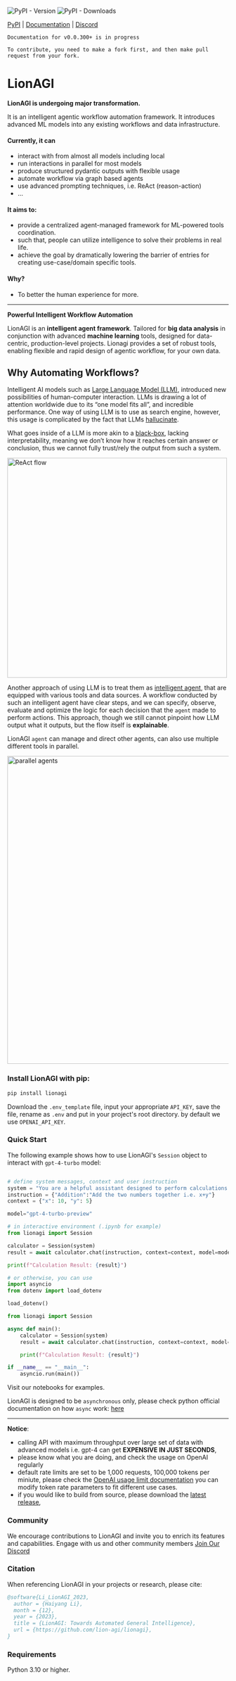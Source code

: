 ![PyPI - Version](https://img.shields.io/pypi/v/lionagi?labelColor=233476aa&color=231fc935) ![PyPI - Downloads](https://img.shields.io/pypi/dm/lionagi?color=blue)



[PyPI](https://pypi.org/project/lionagi/) | [Documentation](https://ocean-lion.com/Welcome) | [Discord](https://discord.gg/xCkA5ErGmV)

```
Documentation for v0.0.300+ is in progress

To contribute, you need to make a fork first, and then make pull request from your fork. 
```
  
# LionAGI


**LionAGI is undergoing major transformation.**

It is an intelligent agentic workflow automation framework. It introduces advanced ML models into any existing workflows and data infrastructure.

#### Currently, it can

- interact with from almost all models including local
- run interactions in parallel for most models
- produce structured pydantic outputs with flexible usage
- automate workflow via graph based agents
- use advanced prompting techniques, i.e. ReAct (reason-action)
- …
  
#### It aims to:

- provide a centralized agent-managed framework for ML-powered tools coordination.
- such that, people can utilize intelligence to solve their problems in real life.
- achieve the goal by dramatically lowering the barrier of entries for creating use-case/domain specific tools.

#### Why?

- To better the human experience for more.

---


**Powerful Intelligent Workflow Automation**

LionAGI is an **intelligent agent framework**. Tailored for **big data analysis** in conjunction with advanced **machine learning** tools, designed for data-centric, production-level projects. Lionagi provides a set of robust tools, enabling flexible and rapid design of agentic workflow, for your own data.  


## Why Automating Workflows?

Intelligent AI models such as [Large Language Model (LLM)](https://en.wikipedia.org/wiki/Large_language_model), introduced new possibilities of human-computer interaction. LLMs is drawing a lot of attention worldwide due to its “one model fits all”, and incredible performance. One way of using LLM is to use as search engine, however, this usage is complicated by the fact that LLMs [hallucinate](https://arxiv.org/abs/2311.05232).

What goes inside of a LLM is more akin to a [black-box](https://pauldeepakraj-r.medium.com/demystifying-the-black-box-a-deep-dive-into-llm-interpretability-971524966fdf), lacking interpretability, meaning we don’t know how it reaches certain answer or conclusion, thus we cannot fully trust/rely the output from such a system. 

<img width="500" alt="ReAct flow" src="https://github.com/lion-agi/lionagi/assets/122793010/fabec1eb-fa8e-4ce9-b75f-b7aca4809c0f">


Another approach of using LLM is to treat them as [intelligent agent](https://arxiv.org/html/2401.03428v1), that are equipped with various tools and data sources. A workflow conducted by such an intelligent agent have clear steps, and we can specify, observe, evaluate and optimize the logic for each decision that the `agent` made to perform actions. This approach, though we still cannot pinpoint how LLM output what it outputs, but the flow itself is **explainable**.

LionAGI `agent` can manage and direct other agents, can also use multiple different tools in parallel.

<img width="700" alt="parallel agents" src="https://github.com/lion-agi/lionagi/assets/122793010/ab263a6a-c7cc-40c3-8c03-ba1968df7309">


### Install LionAGI with pip:

```bash
pip install lionagi
```
Download the `.env_template` file, input your appropriate `API_KEY`, save the file, rename as `.env` and put in your project's root directory. 
by default we use `OPENAI_API_KEY`.


### Quick Start

The following example shows how to use LionAGI's `Session` object to interact with `gpt-4-turbo` model:

```python

# define system messages, context and user instruction
system = "You are a helpful assistant designed to perform calculations."
instruction = {"Addition":"Add the two numbers together i.e. x+y"}
context = {"x": 10, "y": 5}

model="gpt-4-turbo-preview"
```

```python
# in interactive environment (.ipynb for example)
from lionagi import Session

calculator = Session(system)
result = await calculator.chat(instruction, context=context, model=model)

print(f"Calculation Result: {result}")
```

```python
# or otherwise, you can use
import asyncio
from dotenv import load_dotenv

load_dotenv()

from lionagi import Session

async def main():
    calculator = Session(system)
    result = await calculator.chat(instruction, context=context, model=model)

    print(f"Calculation Result: {result}")

if __name__ == "__main__":
    asyncio.run(main())
```

Visit our notebooks for examples. 

LionAGI is designed to be `asynchronous` only, please check python official documentation on how `async` work: [here](https://docs.python.org/3/library/asyncio.html)

---

**Notice**: 
* calling API with maximum throughput over large set of data with advanced models i.e. gpt-4 can get **EXPENSIVE IN JUST SECONDS**,
* please know what you are doing, and check the usage on OpenAI regularly
* default rate limits are set to be 1,000 requests, 100,000 tokens per miniute, please check the [OpenAI usage limit documentation](https://platform.openai.com/docs/guides/rate-limits?context=tier-free) you can modify token rate parameters to fit different use cases.
* if you would like to build from source, please download the [latest release](https://github.com/lion-agi/lionagi/releases),  
### Community

We encourage contributions to LionAGI and invite you to enrich its features and capabilities. Engage with us and other community members [Join Our Discord](https://discord.gg/7RGWqpSxze)

### Citation

When referencing LionAGI in your projects or research, please cite:

```bibtex
@software{Li_LionAGI_2023,
  author = {Haiyang Li},
  month = {12},
  year = {2023},
  title = {LionAGI: Towards Automated General Intelligence},
  url = {https://github.com/lion-agi/lionagi},
}
```


### Requirements
Python 3.10 or higher. 

